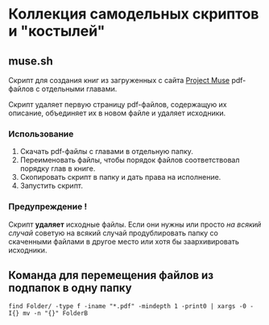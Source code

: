 # Коллекция самодельных скриптов и "костылей"

## muse.sh

Скрипт для создания книг из загруженных с сайта 
[Project Muse](https://muse.jhu.edu/) pdf-файлов с отдельными главами.

Скрипт удаляет первую страницу pdf-файлов, содержащую их описание,
объединяет их в новом файле и удаляет исходники.

### Использование

1. Скачать pdf-файлы с главами в отдельную папку.
2. Переименовать файлы, чтобы порядок файлов соответствовал порядку 
глав в книге.
3. Скопировать скрипт в папку и дать права на исполнение.
4. Запустить скрипт.

### Предупреждение !

Скрипт **удаляет** исходные файлы. Если они нужны или просто
_на всякий случай_ советую на всякий случай продублировать папку со 
скаченными файлами в другое место или хотя бы заархивировать исходники.

## Команда для перемещения файлов из подпапок в одну папку

`find Folder/ -type f -iname "*.pdf" -mindepth 1 -print0 | xargs -0 -I{} mv -n "{}" FolderB`
